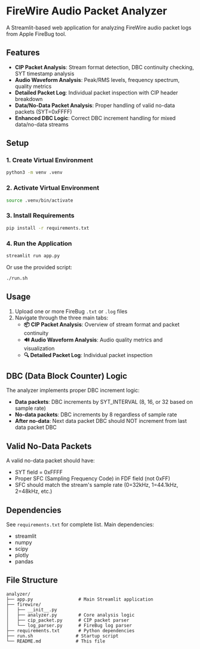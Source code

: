 # FireWire Audio Packet Analyzer

A Streamlit-based web application for analyzing FireWire audio packet logs from Apple FireBug tool.

## Features

- **CIP Packet Analysis**: Stream format detection, DBC continuity checking, SYT timestamp analysis
- **Audio Waveform Analysis**: Peak/RMS levels, frequency spectrum, quality metrics
- **Detailed Packet Log**: Individual packet inspection with CIP header breakdown
- **Data/No-Data Packet Analysis**: Proper handling of valid no-data packets (SYT=0xFFFF)
- **Enhanced DBC Logic**: Correct DBC increment handling for mixed data/no-data streams

## Setup

### 1. Create Virtual Environment
```bash
python3 -m venv .venv
```

### 2. Activate Virtual Environment
```bash
source .venv/bin/activate
```

### 3. Install Requirements
```bash
pip install -r requirements.txt
```

### 4. Run the Application
```bash
streamlit run app.py
```

Or use the provided script:
```bash
./run.sh
```

## Usage

1. Upload one or more FireBug `.txt` or `.log` files
2. Navigate through the three main tabs:
   - **📦 CIP Packet Analysis**: Overview of stream format and packet continuity
   - **🔊 Audio Waveform Analysis**: Audio quality metrics and visualization
   - **🔍 Detailed Packet Log**: Individual packet inspection

## DBC (Data Block Counter) Logic

The analyzer implements proper DBC increment logic:

- **Data packets**: DBC increments by SYT_INTERVAL (8, 16, or 32 based on sample rate)
- **No-data packets**: DBC increments by 8 regardless of sample rate
- **After no-data**: Next data packet DBC should NOT increment from last data packet DBC

## Valid No-Data Packets

A valid no-data packet should have:
- SYT field = 0xFFFF
- Proper SFC (Sampling Frequency Code) in FDF field (not 0xFF)
- SFC should match the stream's sample rate (0=32kHz, 1=44.1kHz, 2=48kHz, etc.)

## Dependencies

See `requirements.txt` for complete list. Main dependencies:
- streamlit
- numpy
- scipy
- plotly
- pandas

## File Structure

```
analyzer/
├── app.py                 # Main Streamlit application
├── firewire/
│   ├── __init__.py
│   ├── analyzer.py        # Core analysis logic
│   ├── cip_packet.py      # CIP packet parser
│   └── log_parser.py      # FireBug log parser
├── requirements.txt       # Python dependencies
├── run.sh                # Startup script
└── README.md             # This file
```
